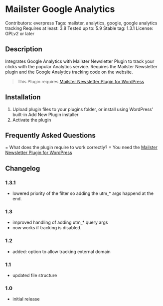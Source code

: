 # Mailster Google Analytics

Contributors: everpress
Tags: mailster, analytics, google, google analytics tracking
Requires at least: 3.8
Tested up to: 5.9
Stable tag: 1.3.1
License: GPLv2 or later

## Description

Integrates Google Analytics with Mailster Newsletter Plugin to track your clicks with the popular Analytics service.
Requires the Mailster Newsletter plugin and the Google Analytics tracking code on the website.

> This Plugin requires [Mailster Newsletter Plugin for WordPress](https://mailster.co/?utm_campaign=wporg&utm_source=Google+Analytics+for+Mailster&utm_medium=readme)

## Installation

1. Upload plugin files to your plugins folder, or install using WordPress' built-in Add New Plugin installer
2. Activate the plugin

## Frequently Asked Questions

= What does the plugin require to work correctly? =
You need the [Mailster Newsletter Plugin for WordPress](https://mailster.co/?utm_campaign=wporg&utm_source=Google+Analytics+for+Mailster&utm_medium=readme)

## Changelog

### 1.3.1

-   lowered priority of the filter so adding the utm\_\* args happend at the end.

### 1.3

-   improved handling of adding utm\_\* query args
-   now works if tracking is disabled.

### 1.2

-   added: option to allow tracking external domain

### 1.1

-   updated file structure

### 1.0

-   initial release
